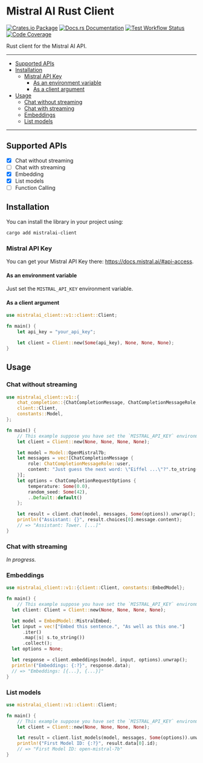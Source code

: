 # Mistral AI Rust Client

[![Crates.io Package](https://img.shields.io/crates/v/mistralai-client?style=for-the-badge)](https://crates.io/crates/mistralai-client)
[![Docs.rs Documentation](https://img.shields.io/docsrs/mistralai-client/latest?style=for-the-badge)](https://docs.rs/mistralai-client/latest/mistralai-client)
[![Test Workflow Status](https://img.shields.io/github/actions/workflow/status/ivangabriele/mistralai-client-rs/test.yml?label=CI&style=for-the-badge)](https://github.com/ivangabriele/mistralai-client-rs/actions?query=branch%3Amain+workflow%3ATest++)
[![Code Coverage](https://img.shields.io/codecov/c/github/ivangabriele/mistralai-client-rs/main?label=Cov&style=for-the-badge)](https://app.codecov.io/github/ivangabriele/mistralai-client-rs)

Rust client for the Mistral AI API.

---

- [Supported APIs](#supported-apis)
- [Installation](#installation)
  - [Mistral API Key](#mistral-api-key)
    - [As an environment variable](#as-an-environment-variable)
    - [As a client argument](#as-a-client-argument)
- [Usage](#usage)
  - [Chat without streaming](#chat-without-streaming)
  - [Chat with streaming](#chat-with-streaming)
  - [Embeddings](#embeddings)
  - [List models](#list-models)

---

## Supported APIs

- [x] Chat without streaming
- [ ] Chat with streaming
- [x] Embedding
- [x] List models
- [ ] Function Calling

## Installation

You can install the library in your project using:

```sh
cargo add mistralai-client
```

### Mistral API Key

You can get your Mistral API Key there: <https://docs.mistral.ai/#api-access>.

#### As an environment variable

Just set the `MISTRAL_API_KEY` environment variable.

#### As a client argument

```rs
use mistralai_client::v1::client::Client;

fn main() {
    let api_key = "your_api_key";

    let client = Client::new(Some(api_key), None, None, None);
}
```

## Usage

### Chat without streaming

```rs
use mistralai_client::v1::{
    chat_completion::{ChatCompletionMessage, ChatCompletionMessageRole, ChatCompletionRequestOptions},
    client::Client,
    constants::Model,
};

fn main() {
    // This example suppose you have set the `MISTRAL_API_KEY` environment variable.
    let client = Client::new(None, None, None, None);

    let model = Model::OpenMistral7b;
    let messages = vec![ChatCompletionMessage {
        role: ChatCompletionMessageRole::user,
        content: "Just guess the next word: \"Eiffel ...\"?".to_string(),
    }];
    let options = ChatCompletionRequestOptions {
        temperature: Some(0.0),
        random_seed: Some(42),
        ..Default::default()
    };

    let result = client.chat(model, messages, Some(options)).unwrap();
    println!("Assistant: {}", result.choices[0].message.content);
    // => "Assistant: Tower. [...]"
}
```

### Chat with streaming

_In progress._

### Embeddings

```rs
use mistralai_client::v1::{client::Client, constants::EmbedModel};

fn main() {
    // This example suppose you have set the `MISTRAL_API_KEY` environment variable.
  let client: Client = Client::new(None, None, None, None);

  let model = EmbedModel::MistralEmbed;
  let input = vec!["Embed this sentence.", "As well as this one."]
      .iter()
      .map(|s| s.to_string())
      .collect();
  let options = None;

  let response = client.embeddings(model, input, options).unwrap();
  println!("Embeddings: {:?}", response.data);
  // => "Embeddings: [{...}, {...}]"
}
```

### List models

```rs
use mistralai_client::v1::client::Client;

fn main() {
    // This example suppose you have set the `MISTRAL_API_KEY` environment variable.
    let client = Client::new(None, None, None, None);

    let result = client.list_models(model, messages, Some(options)).unwrap();
    println!("First Model ID: {:?}", result.data[0].id);
    // => "First Model ID: open-mistral-7b"
}
```

